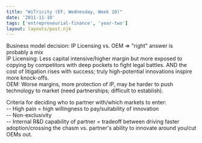```yaml
---
title: "WiTricity (EF, Wednesday, Week 10)"
date: '2011-11-10'
tags: ['entrepreneurial-finance', 'year-two']
layout: layouts/post.njk
---
```


Business model decision: IP Licensing vs. OEM => "right" answer is probably a mix\
IP Licensing: Less capital intensive/higher margin but more exposed to copying by competitors with deep pockets to fight legal battles. AND the cost of litigation rises with success; truly high-potential innovations inspire more knock-offs.\
OEM: Worse margins, more protection of IP, may be harder to push technology to market (need partnerships; difficult to establish).

Criteria for deciding who to partner with/which markets to enter:\
-- High pain = high willingness to pay/suitability of innovation\
-- Non-exclusivity\
-- Internal R&D capability of partner = tradeoff between driving faster adoption/crossing the chasm vs. partner's ability to innovate around you/cut OEMs out.
